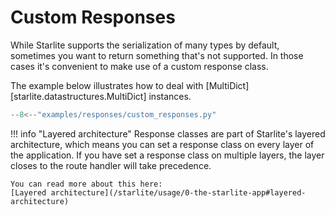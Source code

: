 # Custom Responses

While Starlite supports the serialization of many types by default, sometimes you
want to return something that's not supported. In those cases it's convenient to make
use of a custom response class.

The example below illustrates how to deal with [MultiDict][starlite.datastructures.MultiDict]
instances.

```py
--8<--"examples/responses/custom_responses.py"
```

!!! info "Layered architecture"
    Response classes are part of Starlite's layered architecture, which means you can
    set a response class on every layer of the application. If you have set a response
    class on multiple layers, the layer closes to the route handler will take precedence.

    You can read more about this here:
    [Layered architecture](/starlite/usage/0-the-starlite-app#layered-architecture)
